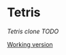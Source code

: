 Tetris
==============

*Tetris clone TODO*

[Working version](http://jresolutions.co.uk/tetris/ "Tetris")

